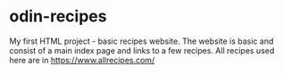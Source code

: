 # odin-recipes
My first HTML project - basic recipes website.
The website is basic and consist of a main index page and links to a few recipes.
All recipes used here are in https://www.allrecipes.com/

